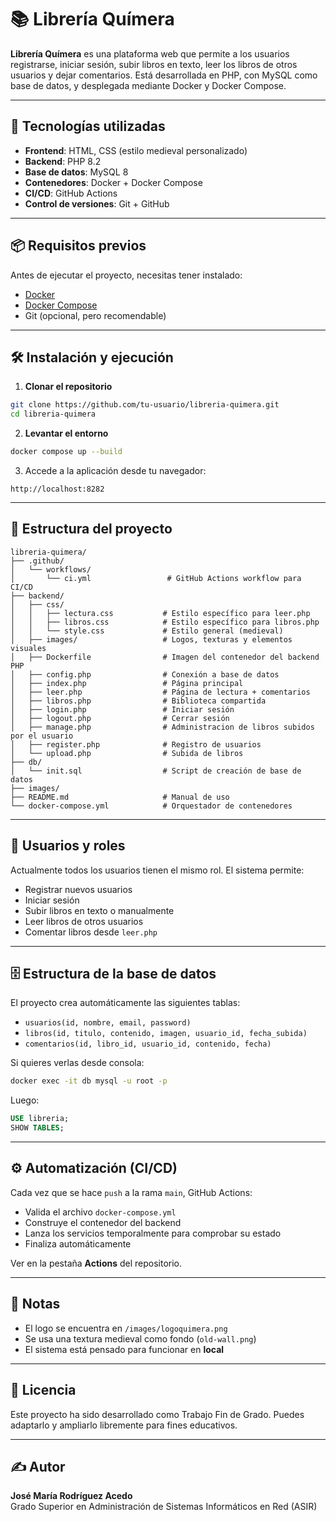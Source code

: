 
# 📚 Librería Químera

**Librería Químera** es una plataforma web que permite a los usuarios registrarse, iniciar sesión, subir libros en texto, leer los libros de otros usuarios y dejar comentarios. Está desarrollada en PHP, con MySQL como base de datos, y desplegada mediante Docker y Docker Compose.

---

## 🚀 Tecnologías utilizadas

- **Frontend**: HTML, CSS (estilo medieval personalizado)
- **Backend**: PHP 8.2
- **Base de datos**: MySQL 8
- **Contenedores**: Docker + Docker Compose
- **CI/CD**: GitHub Actions
- **Control de versiones**: Git + GitHub

---

## 📦 Requisitos previos

Antes de ejecutar el proyecto, necesitas tener instalado:

- [Docker](https://docs.docker.com/get-docker/)
- [Docker Compose](https://docs.docker.com/compose/)
- Git (opcional, pero recomendable)

---

## 🛠️ Instalación y ejecución

1. **Clonar el repositorio**

```bash
git clone https://github.com/tu-usuario/libreria-quimera.git
cd libreria-quimera
```

2. **Levantar el entorno**

```bash
docker compose up --build
```

3. Accede a la aplicación desde tu navegador:

```
http://localhost:8282
```

---

## 🧱 Estructura del proyecto

```
libreria-quimera/
├── .github/
│   └── workflows/
│       └── ci.yml                 # GitHub Actions workflow para CI/CD
├── backend/
│   ├── css/
│   │   ├── lectura.css           # Estilo específico para leer.php
│   │   ├── libros.css            # Estilo específico para libros.php
│   │   └── style.css             # Estilo general (medieval)
│   ├── images/                   # Logos, texturas y elementos visuales
│   ├── Dockerfile                # Imagen del contenedor del backend PHP
│   ├── config.php                # Conexión a base de datos
│   ├── index.php                 # Página principal
│   ├── leer.php                  # Página de lectura + comentarios
│   ├── libros.php                # Biblioteca compartida
│   ├── login.php                 # Iniciar sesión
│   ├── logout.php                # Cerrar sesión
│   ├── manage.php                # Administracion de libros subidos por el usuario
│   ├── register.php              # Registro de usuarios
│   └── upload.php                # Subida de libros
├── db/
│   └── init.sql                  # Script de creación de base de datos
├── images/                       
├── README.md                     # Manual de uso
└── docker-compose.yml            # Orquestador de contenedores

```

---

## 👤 Usuarios y roles

Actualmente todos los usuarios tienen el mismo rol. El sistema permite:

- Registrar nuevos usuarios
- Iniciar sesión
- Subir libros en texto o manualmente
- Leer libros de otros usuarios
- Comentar libros desde `leer.php`

---

## 🗄️ Estructura de la base de datos

El proyecto crea automáticamente las siguientes tablas:

- `usuarios(id, nombre, email, password)`
- `libros(id, titulo, contenido, imagen, usuario_id, fecha_subida)`
- `comentarios(id, libro_id, usuario_id, contenido, fecha)`

Si quieres verlas desde consola:

```bash
docker exec -it db mysql -u root -p
```

Luego:

```sql
USE libreria;
SHOW TABLES;
```

---

## ⚙️ Automatización (CI/CD)

Cada vez que se hace `push` a la rama `main`, GitHub Actions:

- Valida el archivo `docker-compose.yml`
- Construye el contenedor del backend
- Lanza los servicios temporalmente para comprobar su estado
- Finaliza automáticamente

Ver en la pestaña **Actions** del repositorio.

---

## 📝 Notas

- El logo se encuentra en `/images/logoquimera.png`
- Se usa una textura medieval como fondo (`old-wall.png`)
- El sistema está pensado para funcionar en **local**

---

## 📜 Licencia

Este proyecto ha sido desarrollado como Trabajo Fin de Grado. Puedes adaptarlo y ampliarlo libremente para fines educativos.

---

## ✍️ Autor

**José María Rodríguez Acedo**  
Grado Superior en Administración de Sistemas Informáticos en Red (ASIR)
